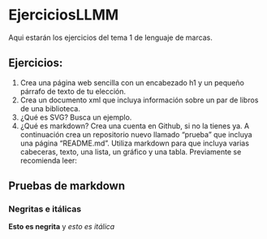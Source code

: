 # EjerciciosLLMM
Aqui estarán los ejercicios del tema 1 de lenguaje de marcas.

## Ejercicios:
1. Crea una página web sencilla con un encabezado h1 y un pequeño párrafo de texto de tu elección.
2. Crea un documento xml que incluya información sobre un par de libros de una biblioteca.
3. ¿Qué es SVG? Busca un ejemplo.
4. ¿Qué es markdown? Crea una cuenta en Github, si no la tienes ya. A continuación crea un repositorio nuevo llamado “prueba” que incluya una página “README.md”. Utiliza markdown para que incluya varias cabeceras, texto, una lista, un gráfico y una tabla. Previamente se recomienda leer:


## Pruebas de markdown

### Negritas e itálicas
__Esto es negrita__ y 
*esto es itálica*



